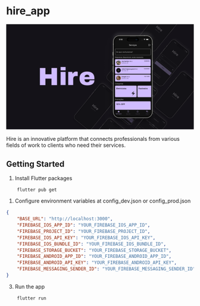 # hire_app
![Banner](.github/banner.png)

Hire is an innovative platform that connects professionals from various fields of work to clients who need their services. 

## Getting Started

1. Install Flutter packages
   
```
    flutter pub get
```

1. Configure environment variables at config_dev.json or config_prod.json

```json
{
    "BASE_URL": "http://localhost:3000",
    "FIREBASE_IOS_APP_ID": "YOUR_FIREBASE_IOS_APP_ID",
    "FIREBASE_PROJECT_ID": "YOUR_FIREBASE_PROJECT_ID",
    "FIREBASE_IOS_API_KEY": "YOUR_FIREBASE_IOS_API_KEY",
    "FIREBASE_IOS_BUNDLE_ID": "YOUR_FIREBASE_IOS_BUNDLE_ID",
    "FIREBASE_STORAGE_BUCKET": "YOUR_FIREBASE_STORAGE_BUCKET",
    "FIREBASE_ANDROID_APP_ID": "YOUR_FIREBASE_ANDROID_APP_ID",
    "FIREBASE_ANDROID_API_KEY": "YOUR_FIREBASE_ANDROID_API_KEY",
    "FIREBASE_MESSAGING_SENDER_ID": "YOUR_FIREBASE_MESSAGING_SENDER_ID"
}
```

3. Run the app

```
    flutter run
```